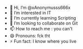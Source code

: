 - 👋 Hi, I’m @xAnonymusss666x
- 👀 I’m interested in IT
- 🌱 I’m currently learning Scripting
- 💞️ I’m looking to collaborate on Git
- 📫 How to reach me : you can't
- 😄 Pronouns: fck tht
- ⚡ Fun fact: I know where you live

<!---
xAnonymusss666x/xAnonymusss666x is a ✨ special ✨ repository because its `README.md` (this file) appears on your GitHub profile.
You can click the Preview link to take a look at your changes.
--->
